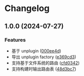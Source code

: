# Changelog

## 1.0.0 (2024-07-27)


### Features

* 基于 unplugin ([000ee4d](https://github.com/FrontEndDev-org/unplugin-react-pages/commit/000ee4d95ae075135e268c6d0e307aa327b7fb7a))
* 导出 unplugin factory ([e369cd3](https://github.com/FrontEndDev-org/unplugin-react-pages/commit/e369cd337e21f8986bf2f7d4209f02c26ee1b4b1))
* 支持基于文件系统的路由 ([cfd0342](https://github.com/FrontEndDev-org/unplugin-react-pages/commit/cfd0342607924b3e18b49a6a38b6275adffc5ce4))
* 支持构建时输出路由表 ([48d3bc7](https://github.com/FrontEndDev-org/unplugin-react-pages/commit/48d3bc707f808a72074ce29d224385d19faef968))

